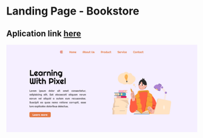 <h1>Landing Page - Bookstore</h1>
<h2>Aplication link <a href="https://lucasfgs14.github.io/landing-page-bookstore/">here</a></h2>
<img src="./assets/page.png" />
